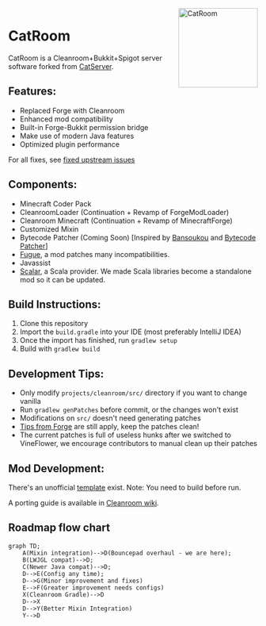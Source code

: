 <img src="./images/catroom.png" height="160" alt="CatRoom" align="right">

# CatRoom

CatRoom is a Cleanroom+Bukkit+Spigot server software forked from [CatServer](https://github.com/Luohuayu/CatServer).

## Features:

- Replaced Forge with Cleanroom
- Enhanced mod compatibility
- Built-in Forge-Bukkit permission bridge
- Make use of modern Java features
- Optimized plugin performance

For all fixes, see [fixed upstream issues](FIXED_UPSTREAM_ISSUES.md)

## Components:

- Minecraft Coder Pack
- CleanroomLoader (Continuation + Revamp of ForgeModLoader)
- Cleanroom Minecraft (Continuation + Revamp of MinecraftForge)
- Customized Mixin
- Bytecode Patcher (Coming Soon) \[Inspired by [Bansoukou](https://github.com/LoliKingdom/Bansoukou) and [Bytecode Patcher](https://github.com/jbredwards/Bytecode-Patcher)]
- [Fugue](https://github.com/CleanroomMC/Fugue), a mod patches many incompatibilities.
- Javassist
- [Scalar](https://github.com/CleanroomMC/Scalar/releases/tag/2.11.1), a Scala provider. We made Scala libraries become a standalone mod so it can be updated.

## Build Instructions:

1. Clone this repository
2. Import the `build.gradle` into your IDE (most preferably IntelliJ IDEA)
3. Once the import has finished, run `gradlew setup`
4. Build with `gradlew build`

## Development Tips:

- Only modify `projects/cleanroom/src/` directory if you want to change vanilla
- Run `gradlew genPatches` before commit, or the changes won't exist
- Modifications on `src/` doesn't need generating patches
- [Tips from Forge](https://github.com/MinecraftForge/MinecraftForge/wiki/If-you-want-to-contribute-to-Forge) are still apply, keep the patches clean!
- The current patches is full of useless hunks after we switched to VineFlower, we encourage contributors to manual clean up their patches

## Mod Development:

There's an unofficial [template](https://github.com/kappa-maintainer/ExampleMod-1.12.2-FG5) exist. Note: You need to build before run.

A porting guide is available in [Cleanroom wiki](https://cleanroommc.com/wiki/cleanroom-mod-development/introduction).

## Roadmap flow chart

```mermaid
graph TD;
    A(Mixin integration)-->D(Bouncepad overhaul - we are here);
    B(LWJGL compat)-->D;
    C(Newer Java compat)-->D;
    D-->E(Config any time);
    D-->G(Minor improvement and fixes)
    E-->F(Greater improvement needs configs)
    X(Cleanroom Gradle)-->D
    D-->X
    D-->Y(Better Mixin Integration)
    Y-->D
```
